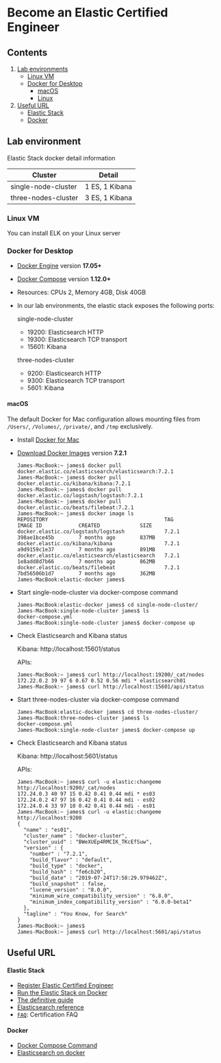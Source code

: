 # Become an Elastic Certified Engineer


## Contents

1. [Lab environments](#lab-environment)
   * [Linux VM](#linux-vm)
   * [Docker for Desktop](#docker-for-desktop)
     * [macOS](#macos)
     * [Linux](#linux)
2. [Useful URL](#useful-url)
   * [Elastic Stack](#elastic-stack)
   * [Docker](#docker)
   

## Lab environment

Elastic Stack docker detail information

| Cluster             | Detail               |
|---------------------|----------------------|
| single-node-cluster | 1 ES, 1 Kibana       |
| three-nodes-cluster | 3 ES, 1 Kibana       |
    

### Linux VM

You can install ELK on your Linux server

### Docker for Desktop

* [Docker Engine](https://docs.docker.com/install/) version **17.05+**
* [Docker Compose](https://docs.docker.com/compose/install/) version **1.12.0+**
* Resources: CPUs 2, Memory 4GB, Disk 40GB
* In our lab environments, the elastic stack exposes the following ports:

  single-node-cluster
  * 19200: Elasticsearch HTTP
  * 19300: Elasticsearch TCP transport
  * 15601: Kibana

  three-nodes-cluster
  * 9200: Elasticsearch HTTP
  * 9300: Elasticsearch TCP transport
  * 5601: Kibana
 

#### macOS

The default Docker for Mac configuration allows mounting files from `/Users/`, `/Volumes/`, `/private/`, and `/tmp`
exclusively.

* Install [Docker for Mac](https://docs.docker.com/docker-for-mac/install/)

* [Download Docker Images](https://www.docker.elastic.co/) version **7.2.1**
  ```console
  James-MacBook:~ james$ docker pull docker.elastic.co/elasticsearch/elasticsearch:7.2.1
  James-MacBook:~ james$ docker pull docker.elastic.co/kibana/kibana:7.2.1
  James-MacBook:~ james$ docker pull docker.elastic.co/logstash/logstash:7.2.1
  James-MacBook:~ james$ docker pull docker.elastic.co/beats/filebeat:7.2.1
  James-MacBook:~ james$ docker image ls
  REPOSITORY                                      TAG                 IMAGE ID            CREATED             SIZE
  docker.elastic.co/logstash/logstash             7.2.1               398ae1bce45b        7 months ago        837MB
  docker.elastic.co/kibana/kibana                 7.2.1               a9d9159c1e37        7 months ago        891MB
  docker.elastic.co/elasticsearch/elasticsearch   7.2.1               1e8add8d7b66        7 months ago        862MB
  docker.elastic.co/beats/filebeat                7.2.1               7bd56506b1d7        7 months ago        362MB
  James-MacBook:elastic-docker james$
  ```

* Start single-node-cluster via docker-compose command
  ```console
  James-MacBook:elastic-docker james$ cd single-node-cluster/
  James-MacBook:single-node-cluster james$ ls
  docker-compose.yml
  James-MacBook:single-node-cluster james$ docker-compose up
  ```

* Check Elasticsearch and Kibana status

    Kibana: http://localhost:15601/status
    
    APIs:
    ```console
    James-MacBook:~ james$ curl http://localhost:19200/_cat/nodes
    172.22.0.2 39 97 6 0.67 0.52 0.56 mdi * elasticsearch01
    James-MacBook:~ james$ curl http://localhost:15601/api/status
    ```

* Start three-nodes-cluster via docker-compose command
  ```console
  James-MacBook:elastic-docker james$ cd three-nodes-cluster/
  James-MacBook:three-nodes-cluster james$ ls
  docker-compose.yml
  James-MacBook:single-node-cluster james$ docker-compose up
  ```

* Check Elasticsearch and Kibana status

    Kibana: http://localhost:5601/status
    
    APIs:
    ```console
    James-MacBook:~ james$ curl -u elastic:changeme http://localhost:9200/_cat/nodes
    172.24.0.3 40 97 15 0.42 0.41 0.44 mdi * es03
    172.24.0.2 47 97 16 0.42 0.41 0.44 mdi - es02
    172.24.0.4 33 97 10 0.42 0.41 0.44 mdi - es01
    James-MacBook:~ james$ curl -u elastic:changeme http://localhost:9200
    {
      "name" : "es01",
      "cluster_name" : "docker-cluster",
      "cluster_uuid" : "BWeXUEp4RMCIK_TKcEfSuw",
      "version" : {
        "number" : "7.2.1",
        "build_flavor" : "default",
        "build_type" : "docker",
        "build_hash" : "fe6cb20",
        "build_date" : "2019-07-24T17:58:29.979462Z",
        "build_snapshot" : false,
        "lucene_version" : "8.0.0",
        "minimum_wire_compatibility_version" : "6.8.0",
        "minimum_index_compatibility_version" : "6.0.0-beta1"
      },
      "tagline" : "You Know, for Search"
    }
    James-MacBook:~ james$ 
    James-MacBook:~ james$ curl http://localhost:5601/api/status
    ```


## Useful URL

#### Elastic Stack
  * [Register Elastic Certified Engineer](https://training.elastic.co/exam/elastic-certified-engineer)
  * [Run the Elastic Stack on Docker](https://www.elastic.co/guide/en/elastic-stack-get-started/master/get-started-docker.html)
  * [The definitive guide](https://www.elastic.co/guide/en/elasticsearch/guide/current/index.html)
  * [Elasticsearch reference](https://www.elastic.co/guide/en/elasticsearch/reference/7.2/index.html)
  * [`FAQ`](https://www.elastic.co/training/certification/faq): Certification FAQ 
  
#### Docker  
  * [Docker Compose Command](https://docs.docker.com/compose/reference/overview/)
  * [Elasticsearch on docker](https://www.elastic.co/guide/en/elasticsearch/reference/7.2/docker.html)






[elk-stack]: https://www.elastic.co/elk-stack
[stack-features]: https://www.elastic.co/products/stack

[config-es]: ./elasticsearch/config/elasticsearch.yml
[config-kbn]: ./kibana/config/kibana.yml
[config-ls]: ./logstash/config/logstash.yml
